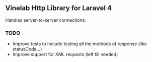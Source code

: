 ## Vinelab Http Library for Laravel 4

Handles server-to-server connections.

### TODO
- Improve tests to include testing all the methods of response (like statusCode...)
- Improve support for XML requests (left till needed)